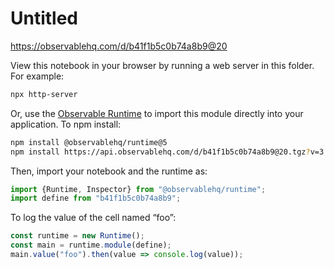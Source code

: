 # Untitled

https://observablehq.com/d/b41f1b5c0b74a8b9@20

View this notebook in your browser by running a web server in this folder. For
example:

~~~sh
npx http-server
~~~

Or, use the [Observable Runtime](https://github.com/observablehq/runtime) to
import this module directly into your application. To npm install:

~~~sh
npm install @observablehq/runtime@5
npm install https://api.observablehq.com/d/b41f1b5c0b74a8b9@20.tgz?v=3
~~~

Then, import your notebook and the runtime as:

~~~js
import {Runtime, Inspector} from "@observablehq/runtime";
import define from "b41f1b5c0b74a8b9";
~~~

To log the value of the cell named “foo”:

~~~js
const runtime = new Runtime();
const main = runtime.module(define);
main.value("foo").then(value => console.log(value));
~~~
